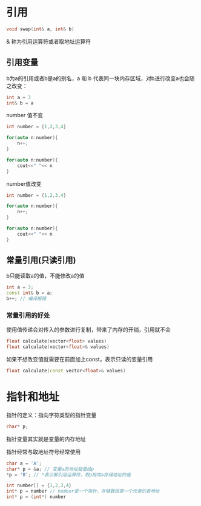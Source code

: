 # 引用

```C++
void swap(int& a, int& b)
```
& 称为引用运算符或者取地址运算符
## 引用变量
b为a的引用或者b是a的别名，a 和 b 代表同一块内存区域，对b进行改变a也会随之改变：
```CPP
int a = 3
int& b = a
```

number 值不变
```CPP
int number = {1,2,3,4}

for(auto n:number){
	n++;
}

for(auto n:number){
	cout<<" "<< n
}
```

number值改变
```CPP
int number = {1,2,3,4}

for(auto n:number){
	n++;
}

for(auto n:number){
	cout<<" "<< n
}
```
## 常量引用(只读引用)
b只能读取a的值，不能修改a的值
```CPP
int a = 3;
const int& b = a;
b++; // 编译报错 
```
### 常量引用的好处

使用值传递会对传入的参数进行复制，带来了内存的开销，引用就不会
```CPP
float calculate(vector<float> values)
float calculate(vector<float>& values)
```

如果不想改变值就需要在前面加上const，表示只读的变量引用
```CPP
float calculate(const vector<float>& values)
```


# 指针和地址

指针的定义：指向字符类型的指针变量
```CPP
char* p;
```
指针变量其实就是变量的内存地址

指针经常与取地址符号经常使用
```CPP
char a = 'A';
char* p = &a; // 变量a的地址赋值给p
*p = 'B'; // *表示解引用运算符，取p指向a存储地址的值
```

```CPP
int number[] = {1,2,3,4}
int* p = number // number是一个指针，存储数组第一个元素的首地址
int* p = (int*) number
```